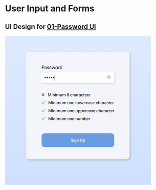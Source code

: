 # User Input and Forms

## UI Design for [01-Password UI](./01-Password-UI)
![Password UI Design](./01-Password-UI/assets/demo.png)